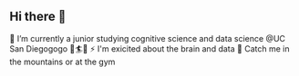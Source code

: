 ## Hi there 👋

<!--
**fanfanccluo/fanfanccluo** is a ✨ _special_ ✨ repository because its `README.md` (this file) appears on your GitHub profile.

Here are some ideas to get you started:

- 🔭 I’m currently working on ...
- 🌱 I’m currently learning ...
- 👯 I’m looking to collaborate on ...
- 🤔 I’m looking for help with ...
- 💬 Ask me about ...
- 📫 How to reach me: ...
- 😄 Pronouns: ...
- ⚡ Fun fact: ...
-->
🌱 I’m currently a junior studying cognitive science and data science @UC San Diegogogo 🌊🏄🌴
⚡  I'm exicited about the brain and data
👯 Catch me in the mountains or at the gym
